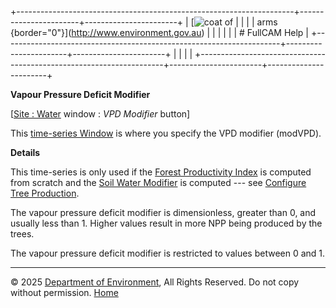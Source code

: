 +---------------------------------------------------------------------+-----------------------+-----------------------+
| [![coat of                                                          |                       | [](index.htm)         |
| arms](imgs/coa_env.png){border="0"}](http://www.environment.gov.au) |                       |                       |
|                                                                     |                       | # FullCAM Help        |
+---------------------------------------------------------------------+-----------------------+-----------------------+
|                                                                     |                       |                       |
+---------------------------------------------------------------------+-----------------------+-----------------------+

**Vapour Pressure Deficit Modifier**

\[[Site : Water](12_Site_Water.htm) window : *VPD Modifier* button\]

This [time-series Window](135_time-series%20window.htm) is where you
specify the VPD modifier (modVPD).

**Details**

This time-series is only used if the [Forest Productivity
Index](188_Forest%20Productivity%20Index.htm) is computed from scratch
and the [Soil Water Modifier](183_Soil%20Water%20Modifier.htm) is
computed --- see [Configure Tree
Production](108_Configure%20Tree%20Production.htm).

The vapour pressure deficit modifier is dimensionless, greater than 0,
and usually less than 1. Higher values result in more NPP being produced
by the trees.

The vapour pressure deficit modifier is restricted to values between 0
and 1.

------------------------------------------------------------------------

© 2025 [Department of
Environment](http://www.environment.gov.au "Department of Environment"),
All Rights Reserved. Do not copy without permission.
[Home](index.htm "help index")
